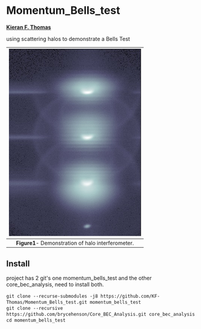 # Momentum_Bells_test
**[Kieran F. Thomas](https://github.com/KF-Thomas)**  


using scattering halos to demonstrate a Bells Test

| ![A comparison of various masking approaches](/figs/bryce_hom_old.jpg "Fig1") | 
|:--:| 
 **Figure1**- Demonstration of halo interferometer. |

## Install
project has 2 git's one momentum_bells_test and the other core_bec_analysis, need to install both.
```
git clone --recurse-submodules -j8 https://github.com/KF-Thomas/Momentum_Bells_test.git momentum_bells_test
git clone --recursive https://github.com/brycehenson/Core_BEC_Analysis.git core_bec_analysis 
cd momentum_bells_test
```


